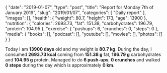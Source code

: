 {
    "date": "2019-01-07",
    "type": "post",
    "title": "Report for Monday 7th of January 2019",
    "slug": "2019\/01\/07",
    "categories": [
        "Daily report"
    ],
    "images": [],
    "health": {
        "weight": 80.7,
        "height": 173,
        "age": 13900
    },
    "nutrition": {
        "calories": 2693.73,
        "fat": 151.38,
        "carbohydrates": 196.79,
        "protein": 104.95
    },
    "exercise": {
        "pushups": 6,
        "crunches": 0,
        "steps": 0
    },
    "media": {
        "books": [],
        "podcast": [],
        "youtube": [],
        "movies": [],
        "photos": []
    }
}

Today I am <strong>13900 days</strong> old and my weight is <strong>80.7 kg</strong>. During the day, I consumed <strong>2693.73 kcal</strong> coming from <strong>151.38 g</strong> fat, <strong>196.79 g</strong> carbohydrates and <strong>104.95 g</strong> protein. Managed to do <strong>6 push-ups</strong>, <strong>0 crunches</strong> and walked <strong>0 steps</strong> during the day which is approximately <strong>0 km</strong>.